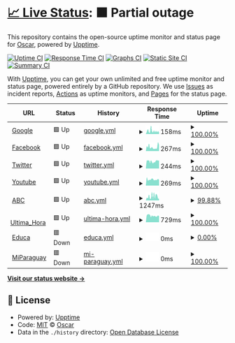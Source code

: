 # [📈 Live Status](https://Oscarozo.github.io/upptime): <!--live status--> **🟧 Partial outage**

This repository contains the open-source uptime monitor and status page for [Oscar](https://Oscarozo.github.io/upptime), powered by [Upptime](https://github.com/upptime/upptime).

[![Uptime CI](https://github.com/Oscarozo/upptime/workflows/Uptime%20CI/badge.svg)](https://github.com/Oscarozo/upptime/actions?query=workflow%3A%22Uptime+CI%22)
[![Response Time CI](https://github.com/Oscarozo/upptime/workflows/Response%20Time%20CI/badge.svg)](https://github.com/Oscarozo/upptime/actions?query=workflow%3A%22Response+Time+CI%22)
[![Graphs CI](https://github.com/Oscarozo/upptime/workflows/Graphs%20CI/badge.svg)](https://github.com/Oscarozo/upptime/actions?query=workflow%3A%22Graphs+CI%22)
[![Static Site CI](https://github.com/Oscarozo/upptime/workflows/Static%20Site%20CI/badge.svg)](https://github.com/Oscarozo/upptime/actions?query=workflow%3A%22Static+Site+CI%22)
[![Summary CI](https://github.com/Oscarozo/upptime/workflows/Summary%20CI/badge.svg)](https://github.com/Oscarozo/upptime/actions?query=workflow%3A%22Summary+CI%22)

With [Upptime](https://upptime.js.org), you can get your own unlimited and free uptime monitor and status page, powered entirely by a GitHub repository. We use [Issues](https://github.com/Oscarozo/upptime/issues) as incident reports, [Actions](https://github.com/Oscarozo/upptime/actions) as uptime monitors, and [Pages](https://Oscarozo.github.io/upptime) for the status page.

<!--start: status pages-->
<!-- This summary is generated by Upptime (https://github.com/upptime/upptime) -->
<!-- Do not edit this manually, your changes will be overwritten -->
<!-- prettier-ignore -->
| URL | Status | History | Response Time | Uptime |
| --- | ------ | ------- | ------------- | ------ |
| <img alt="" src="https://www.google.com/favicon.ico" height="13"> [Google](https://www.google.com.py) | 🟩 Up | [google.yml](https://github.com/Oscarozo/upptime/commits/HEAD/history/google.yml) | <details><summary><img alt="Response time graph" src="./graphs/google/response-time-week.png" height="20"> 158ms</summary><br><a href="https://Oscarozo.github.io/upptime/history/google"><img alt="Response time 158" src="https://img.shields.io/endpoint?url=https%3A%2F%2Fraw.githubusercontent.com%2FOscarozo%2Fupptime%2FHEAD%2Fapi%2Fgoogle%2Fresponse-time.json"></a><br><a href="https://Oscarozo.github.io/upptime/history/google"><img alt="24-hour response time 87" src="https://img.shields.io/endpoint?url=https%3A%2F%2Fraw.githubusercontent.com%2FOscarozo%2Fupptime%2FHEAD%2Fapi%2Fgoogle%2Fresponse-time-day.json"></a><br><a href="https://Oscarozo.github.io/upptime/history/google"><img alt="7-day response time 158" src="https://img.shields.io/endpoint?url=https%3A%2F%2Fraw.githubusercontent.com%2FOscarozo%2Fupptime%2FHEAD%2Fapi%2Fgoogle%2Fresponse-time-week.json"></a><br><a href="https://Oscarozo.github.io/upptime/history/google"><img alt="30-day response time 158" src="https://img.shields.io/endpoint?url=https%3A%2F%2Fraw.githubusercontent.com%2FOscarozo%2Fupptime%2FHEAD%2Fapi%2Fgoogle%2Fresponse-time-month.json"></a><br><a href="https://Oscarozo.github.io/upptime/history/google"><img alt="1-year response time 158" src="https://img.shields.io/endpoint?url=https%3A%2F%2Fraw.githubusercontent.com%2FOscarozo%2Fupptime%2FHEAD%2Fapi%2Fgoogle%2Fresponse-time-year.json"></a></details> | <details><summary><a href="https://Oscarozo.github.io/upptime/history/google">100.00%</a></summary><a href="https://Oscarozo.github.io/upptime/history/google"><img alt="All-time uptime 100.00%" src="https://img.shields.io/endpoint?url=https%3A%2F%2Fraw.githubusercontent.com%2FOscarozo%2Fupptime%2FHEAD%2Fapi%2Fgoogle%2Fuptime.json"></a><br><a href="https://Oscarozo.github.io/upptime/history/google"><img alt="24-hour uptime 100.00%" src="https://img.shields.io/endpoint?url=https%3A%2F%2Fraw.githubusercontent.com%2FOscarozo%2Fupptime%2FHEAD%2Fapi%2Fgoogle%2Fuptime-day.json"></a><br><a href="https://Oscarozo.github.io/upptime/history/google"><img alt="7-day uptime 100.00%" src="https://img.shields.io/endpoint?url=https%3A%2F%2Fraw.githubusercontent.com%2FOscarozo%2Fupptime%2FHEAD%2Fapi%2Fgoogle%2Fuptime-week.json"></a><br><a href="https://Oscarozo.github.io/upptime/history/google"><img alt="30-day uptime 100.00%" src="https://img.shields.io/endpoint?url=https%3A%2F%2Fraw.githubusercontent.com%2FOscarozo%2Fupptime%2FHEAD%2Fapi%2Fgoogle%2Fuptime-month.json"></a><br><a href="https://Oscarozo.github.io/upptime/history/google"><img alt="1-year uptime 100.00%" src="https://img.shields.io/endpoint?url=https%3A%2F%2Fraw.githubusercontent.com%2FOscarozo%2Fupptime%2FHEAD%2Fapi%2Fgoogle%2Fuptime-year.json"></a></details>
| <img alt="" src="https://www.facebook.com/favicon.ico" height="13"> [Facebook](https://es-la.facebook.com) | 🟩 Up | [facebook.yml](https://github.com/Oscarozo/upptime/commits/HEAD/history/facebook.yml) | <details><summary><img alt="Response time graph" src="./graphs/facebook/response-time-week.png" height="20"> 267ms</summary><br><a href="https://Oscarozo.github.io/upptime/history/facebook"><img alt="Response time 267" src="https://img.shields.io/endpoint?url=https%3A%2F%2Fraw.githubusercontent.com%2FOscarozo%2Fupptime%2FHEAD%2Fapi%2Ffacebook%2Fresponse-time.json"></a><br><a href="https://Oscarozo.github.io/upptime/history/facebook"><img alt="24-hour response time 416" src="https://img.shields.io/endpoint?url=https%3A%2F%2Fraw.githubusercontent.com%2FOscarozo%2Fupptime%2FHEAD%2Fapi%2Ffacebook%2Fresponse-time-day.json"></a><br><a href="https://Oscarozo.github.io/upptime/history/facebook"><img alt="7-day response time 267" src="https://img.shields.io/endpoint?url=https%3A%2F%2Fraw.githubusercontent.com%2FOscarozo%2Fupptime%2FHEAD%2Fapi%2Ffacebook%2Fresponse-time-week.json"></a><br><a href="https://Oscarozo.github.io/upptime/history/facebook"><img alt="30-day response time 267" src="https://img.shields.io/endpoint?url=https%3A%2F%2Fraw.githubusercontent.com%2FOscarozo%2Fupptime%2FHEAD%2Fapi%2Ffacebook%2Fresponse-time-month.json"></a><br><a href="https://Oscarozo.github.io/upptime/history/facebook"><img alt="1-year response time 267" src="https://img.shields.io/endpoint?url=https%3A%2F%2Fraw.githubusercontent.com%2FOscarozo%2Fupptime%2FHEAD%2Fapi%2Ffacebook%2Fresponse-time-year.json"></a></details> | <details><summary><a href="https://Oscarozo.github.io/upptime/history/facebook">100.00%</a></summary><a href="https://Oscarozo.github.io/upptime/history/facebook"><img alt="All-time uptime 100.00%" src="https://img.shields.io/endpoint?url=https%3A%2F%2Fraw.githubusercontent.com%2FOscarozo%2Fupptime%2FHEAD%2Fapi%2Ffacebook%2Fuptime.json"></a><br><a href="https://Oscarozo.github.io/upptime/history/facebook"><img alt="24-hour uptime 100.00%" src="https://img.shields.io/endpoint?url=https%3A%2F%2Fraw.githubusercontent.com%2FOscarozo%2Fupptime%2FHEAD%2Fapi%2Ffacebook%2Fuptime-day.json"></a><br><a href="https://Oscarozo.github.io/upptime/history/facebook"><img alt="7-day uptime 100.00%" src="https://img.shields.io/endpoint?url=https%3A%2F%2Fraw.githubusercontent.com%2FOscarozo%2Fupptime%2FHEAD%2Fapi%2Ffacebook%2Fuptime-week.json"></a><br><a href="https://Oscarozo.github.io/upptime/history/facebook"><img alt="30-day uptime 100.00%" src="https://img.shields.io/endpoint?url=https%3A%2F%2Fraw.githubusercontent.com%2FOscarozo%2Fupptime%2FHEAD%2Fapi%2Ffacebook%2Fuptime-month.json"></a><br><a href="https://Oscarozo.github.io/upptime/history/facebook"><img alt="1-year uptime 100.00%" src="https://img.shields.io/endpoint?url=https%3A%2F%2Fraw.githubusercontent.com%2FOscarozo%2Fupptime%2FHEAD%2Fapi%2Ffacebook%2Fuptime-year.json"></a></details>
| <img alt="" src="https://www.twitter.com/favicon.ico" height="13"> [Twitter](https://twitter.com) | 🟩 Up | [twitter.yml](https://github.com/Oscarozo/upptime/commits/HEAD/history/twitter.yml) | <details><summary><img alt="Response time graph" src="./graphs/twitter/response-time-week.png" height="20"> 244ms</summary><br><a href="https://Oscarozo.github.io/upptime/history/twitter"><img alt="Response time 244" src="https://img.shields.io/endpoint?url=https%3A%2F%2Fraw.githubusercontent.com%2FOscarozo%2Fupptime%2FHEAD%2Fapi%2Ftwitter%2Fresponse-time.json"></a><br><a href="https://Oscarozo.github.io/upptime/history/twitter"><img alt="24-hour response time 276" src="https://img.shields.io/endpoint?url=https%3A%2F%2Fraw.githubusercontent.com%2FOscarozo%2Fupptime%2FHEAD%2Fapi%2Ftwitter%2Fresponse-time-day.json"></a><br><a href="https://Oscarozo.github.io/upptime/history/twitter"><img alt="7-day response time 244" src="https://img.shields.io/endpoint?url=https%3A%2F%2Fraw.githubusercontent.com%2FOscarozo%2Fupptime%2FHEAD%2Fapi%2Ftwitter%2Fresponse-time-week.json"></a><br><a href="https://Oscarozo.github.io/upptime/history/twitter"><img alt="30-day response time 244" src="https://img.shields.io/endpoint?url=https%3A%2F%2Fraw.githubusercontent.com%2FOscarozo%2Fupptime%2FHEAD%2Fapi%2Ftwitter%2Fresponse-time-month.json"></a><br><a href="https://Oscarozo.github.io/upptime/history/twitter"><img alt="1-year response time 244" src="https://img.shields.io/endpoint?url=https%3A%2F%2Fraw.githubusercontent.com%2FOscarozo%2Fupptime%2FHEAD%2Fapi%2Ftwitter%2Fresponse-time-year.json"></a></details> | <details><summary><a href="https://Oscarozo.github.io/upptime/history/twitter">100.00%</a></summary><a href="https://Oscarozo.github.io/upptime/history/twitter"><img alt="All-time uptime 100.00%" src="https://img.shields.io/endpoint?url=https%3A%2F%2Fraw.githubusercontent.com%2FOscarozo%2Fupptime%2FHEAD%2Fapi%2Ftwitter%2Fuptime.json"></a><br><a href="https://Oscarozo.github.io/upptime/history/twitter"><img alt="24-hour uptime 100.00%" src="https://img.shields.io/endpoint?url=https%3A%2F%2Fraw.githubusercontent.com%2FOscarozo%2Fupptime%2FHEAD%2Fapi%2Ftwitter%2Fuptime-day.json"></a><br><a href="https://Oscarozo.github.io/upptime/history/twitter"><img alt="7-day uptime 100.00%" src="https://img.shields.io/endpoint?url=https%3A%2F%2Fraw.githubusercontent.com%2FOscarozo%2Fupptime%2FHEAD%2Fapi%2Ftwitter%2Fuptime-week.json"></a><br><a href="https://Oscarozo.github.io/upptime/history/twitter"><img alt="30-day uptime 100.00%" src="https://img.shields.io/endpoint?url=https%3A%2F%2Fraw.githubusercontent.com%2FOscarozo%2Fupptime%2FHEAD%2Fapi%2Ftwitter%2Fuptime-month.json"></a><br><a href="https://Oscarozo.github.io/upptime/history/twitter"><img alt="1-year uptime 100.00%" src="https://img.shields.io/endpoint?url=https%3A%2F%2Fraw.githubusercontent.com%2FOscarozo%2Fupptime%2FHEAD%2Fapi%2Ftwitter%2Fuptime-year.json"></a></details>
| <img alt="" src="https://www.youtube.com/favicon.ico" height="13"> [Youtube](https://www.youtube.com) | 🟩 Up | [youtube.yml](https://github.com/Oscarozo/upptime/commits/HEAD/history/youtube.yml) | <details><summary><img alt="Response time graph" src="./graphs/youtube/response-time-week.png" height="20"> 269ms</summary><br><a href="https://Oscarozo.github.io/upptime/history/youtube"><img alt="Response time 269" src="https://img.shields.io/endpoint?url=https%3A%2F%2Fraw.githubusercontent.com%2FOscarozo%2Fupptime%2FHEAD%2Fapi%2Fyoutube%2Fresponse-time.json"></a><br><a href="https://Oscarozo.github.io/upptime/history/youtube"><img alt="24-hour response time 247" src="https://img.shields.io/endpoint?url=https%3A%2F%2Fraw.githubusercontent.com%2FOscarozo%2Fupptime%2FHEAD%2Fapi%2Fyoutube%2Fresponse-time-day.json"></a><br><a href="https://Oscarozo.github.io/upptime/history/youtube"><img alt="7-day response time 269" src="https://img.shields.io/endpoint?url=https%3A%2F%2Fraw.githubusercontent.com%2FOscarozo%2Fupptime%2FHEAD%2Fapi%2Fyoutube%2Fresponse-time-week.json"></a><br><a href="https://Oscarozo.github.io/upptime/history/youtube"><img alt="30-day response time 269" src="https://img.shields.io/endpoint?url=https%3A%2F%2Fraw.githubusercontent.com%2FOscarozo%2Fupptime%2FHEAD%2Fapi%2Fyoutube%2Fresponse-time-month.json"></a><br><a href="https://Oscarozo.github.io/upptime/history/youtube"><img alt="1-year response time 269" src="https://img.shields.io/endpoint?url=https%3A%2F%2Fraw.githubusercontent.com%2FOscarozo%2Fupptime%2FHEAD%2Fapi%2Fyoutube%2Fresponse-time-year.json"></a></details> | <details><summary><a href="https://Oscarozo.github.io/upptime/history/youtube">100.00%</a></summary><a href="https://Oscarozo.github.io/upptime/history/youtube"><img alt="All-time uptime 100.00%" src="https://img.shields.io/endpoint?url=https%3A%2F%2Fraw.githubusercontent.com%2FOscarozo%2Fupptime%2FHEAD%2Fapi%2Fyoutube%2Fuptime.json"></a><br><a href="https://Oscarozo.github.io/upptime/history/youtube"><img alt="24-hour uptime 100.00%" src="https://img.shields.io/endpoint?url=https%3A%2F%2Fraw.githubusercontent.com%2FOscarozo%2Fupptime%2FHEAD%2Fapi%2Fyoutube%2Fuptime-day.json"></a><br><a href="https://Oscarozo.github.io/upptime/history/youtube"><img alt="7-day uptime 100.00%" src="https://img.shields.io/endpoint?url=https%3A%2F%2Fraw.githubusercontent.com%2FOscarozo%2Fupptime%2FHEAD%2Fapi%2Fyoutube%2Fuptime-week.json"></a><br><a href="https://Oscarozo.github.io/upptime/history/youtube"><img alt="30-day uptime 100.00%" src="https://img.shields.io/endpoint?url=https%3A%2F%2Fraw.githubusercontent.com%2FOscarozo%2Fupptime%2FHEAD%2Fapi%2Fyoutube%2Fuptime-month.json"></a><br><a href="https://Oscarozo.github.io/upptime/history/youtube"><img alt="1-year uptime 100.00%" src="https://img.shields.io/endpoint?url=https%3A%2F%2Fraw.githubusercontent.com%2FOscarozo%2Fupptime%2FHEAD%2Fapi%2Fyoutube%2Fuptime-year.json"></a></details>
| <img alt="" src="https://www.abc.com.py/favicon.ico" height="13"> [ABC](https://www.abc.com.py) | 🟩 Up | [abc.yml](https://github.com/Oscarozo/upptime/commits/HEAD/history/abc.yml) | <details><summary><img alt="Response time graph" src="./graphs/abc/response-time-week.png" height="20"> 1247ms</summary><br><a href="https://Oscarozo.github.io/upptime/history/abc"><img alt="Response time 1247" src="https://img.shields.io/endpoint?url=https%3A%2F%2Fraw.githubusercontent.com%2FOscarozo%2Fupptime%2FHEAD%2Fapi%2Fabc%2Fresponse-time.json"></a><br><a href="https://Oscarozo.github.io/upptime/history/abc"><img alt="24-hour response time 861" src="https://img.shields.io/endpoint?url=https%3A%2F%2Fraw.githubusercontent.com%2FOscarozo%2Fupptime%2FHEAD%2Fapi%2Fabc%2Fresponse-time-day.json"></a><br><a href="https://Oscarozo.github.io/upptime/history/abc"><img alt="7-day response time 1247" src="https://img.shields.io/endpoint?url=https%3A%2F%2Fraw.githubusercontent.com%2FOscarozo%2Fupptime%2FHEAD%2Fapi%2Fabc%2Fresponse-time-week.json"></a><br><a href="https://Oscarozo.github.io/upptime/history/abc"><img alt="30-day response time 1247" src="https://img.shields.io/endpoint?url=https%3A%2F%2Fraw.githubusercontent.com%2FOscarozo%2Fupptime%2FHEAD%2Fapi%2Fabc%2Fresponse-time-month.json"></a><br><a href="https://Oscarozo.github.io/upptime/history/abc"><img alt="1-year response time 1247" src="https://img.shields.io/endpoint?url=https%3A%2F%2Fraw.githubusercontent.com%2FOscarozo%2Fupptime%2FHEAD%2Fapi%2Fabc%2Fresponse-time-year.json"></a></details> | <details><summary><a href="https://Oscarozo.github.io/upptime/history/abc">99.88%</a></summary><a href="https://Oscarozo.github.io/upptime/history/abc"><img alt="All-time uptime 99.88%" src="https://img.shields.io/endpoint?url=https%3A%2F%2Fraw.githubusercontent.com%2FOscarozo%2Fupptime%2FHEAD%2Fapi%2Fabc%2Fuptime.json"></a><br><a href="https://Oscarozo.github.io/upptime/history/abc"><img alt="24-hour uptime 99.49%" src="https://img.shields.io/endpoint?url=https%3A%2F%2Fraw.githubusercontent.com%2FOscarozo%2Fupptime%2FHEAD%2Fapi%2Fabc%2Fuptime-day.json"></a><br><a href="https://Oscarozo.github.io/upptime/history/abc"><img alt="7-day uptime 99.88%" src="https://img.shields.io/endpoint?url=https%3A%2F%2Fraw.githubusercontent.com%2FOscarozo%2Fupptime%2FHEAD%2Fapi%2Fabc%2Fuptime-week.json"></a><br><a href="https://Oscarozo.github.io/upptime/history/abc"><img alt="30-day uptime 99.88%" src="https://img.shields.io/endpoint?url=https%3A%2F%2Fraw.githubusercontent.com%2FOscarozo%2Fupptime%2FHEAD%2Fapi%2Fabc%2Fuptime-month.json"></a><br><a href="https://Oscarozo.github.io/upptime/history/abc"><img alt="1-year uptime 99.88%" src="https://img.shields.io/endpoint?url=https%3A%2F%2Fraw.githubusercontent.com%2FOscarozo%2Fupptime%2FHEAD%2Fapi%2Fabc%2Fuptime-year.json"></a></details>
| <img alt="" src="https://www.ultimahora.com/favicon.ico" height="13"> [Ultima_Hora](https://www.ultimahora.com) | 🟩 Up | [ultima-hora.yml](https://github.com/Oscarozo/upptime/commits/HEAD/history/ultima-hora.yml) | <details><summary><img alt="Response time graph" src="./graphs/ultima-hora/response-time-week.png" height="20"> 729ms</summary><br><a href="https://Oscarozo.github.io/upptime/history/ultima-hora"><img alt="Response time 729" src="https://img.shields.io/endpoint?url=https%3A%2F%2Fraw.githubusercontent.com%2FOscarozo%2Fupptime%2FHEAD%2Fapi%2Fultima-hora%2Fresponse-time.json"></a><br><a href="https://Oscarozo.github.io/upptime/history/ultima-hora"><img alt="24-hour response time 671" src="https://img.shields.io/endpoint?url=https%3A%2F%2Fraw.githubusercontent.com%2FOscarozo%2Fupptime%2FHEAD%2Fapi%2Fultima-hora%2Fresponse-time-day.json"></a><br><a href="https://Oscarozo.github.io/upptime/history/ultima-hora"><img alt="7-day response time 729" src="https://img.shields.io/endpoint?url=https%3A%2F%2Fraw.githubusercontent.com%2FOscarozo%2Fupptime%2FHEAD%2Fapi%2Fultima-hora%2Fresponse-time-week.json"></a><br><a href="https://Oscarozo.github.io/upptime/history/ultima-hora"><img alt="30-day response time 729" src="https://img.shields.io/endpoint?url=https%3A%2F%2Fraw.githubusercontent.com%2FOscarozo%2Fupptime%2FHEAD%2Fapi%2Fultima-hora%2Fresponse-time-month.json"></a><br><a href="https://Oscarozo.github.io/upptime/history/ultima-hora"><img alt="1-year response time 729" src="https://img.shields.io/endpoint?url=https%3A%2F%2Fraw.githubusercontent.com%2FOscarozo%2Fupptime%2FHEAD%2Fapi%2Fultima-hora%2Fresponse-time-year.json"></a></details> | <details><summary><a href="https://Oscarozo.github.io/upptime/history/ultima-hora">100.00%</a></summary><a href="https://Oscarozo.github.io/upptime/history/ultima-hora"><img alt="All-time uptime 100.00%" src="https://img.shields.io/endpoint?url=https%3A%2F%2Fraw.githubusercontent.com%2FOscarozo%2Fupptime%2FHEAD%2Fapi%2Fultima-hora%2Fuptime.json"></a><br><a href="https://Oscarozo.github.io/upptime/history/ultima-hora"><img alt="24-hour uptime 100.00%" src="https://img.shields.io/endpoint?url=https%3A%2F%2Fraw.githubusercontent.com%2FOscarozo%2Fupptime%2FHEAD%2Fapi%2Fultima-hora%2Fuptime-day.json"></a><br><a href="https://Oscarozo.github.io/upptime/history/ultima-hora"><img alt="7-day uptime 100.00%" src="https://img.shields.io/endpoint?url=https%3A%2F%2Fraw.githubusercontent.com%2FOscarozo%2Fupptime%2FHEAD%2Fapi%2Fultima-hora%2Fuptime-week.json"></a><br><a href="https://Oscarozo.github.io/upptime/history/ultima-hora"><img alt="30-day uptime 100.00%" src="https://img.shields.io/endpoint?url=https%3A%2F%2Fraw.githubusercontent.com%2FOscarozo%2Fupptime%2FHEAD%2Fapi%2Fultima-hora%2Fuptime-month.json"></a><br><a href="https://Oscarozo.github.io/upptime/history/ultima-hora"><img alt="1-year uptime 100.00%" src="https://img.shields.io/endpoint?url=https%3A%2F%2Fraw.githubusercontent.com%2FOscarozo%2Fupptime%2FHEAD%2Fapi%2Fultima-hora%2Fuptime-year.json"></a></details>
| <img alt="" src="https://ead.pol.una.py/sitio/wp-content/uploads/2016/08/educa-nuevo-mini.png" height="13"> [Educa](https://ead.pol.una.py/sitio/) | 🟥 Down | [educa.yml](https://github.com/Oscarozo/upptime/commits/HEAD/history/educa.yml) | <details><summary><img alt="Response time graph" src="./graphs/educa/response-time-week.png" height="20"> 0ms</summary><br><a href="https://Oscarozo.github.io/upptime/history/educa"><img alt="Response time 0" src="https://img.shields.io/endpoint?url=https%3A%2F%2Fraw.githubusercontent.com%2FOscarozo%2Fupptime%2FHEAD%2Fapi%2Feduca%2Fresponse-time.json"></a><br><a href="https://Oscarozo.github.io/upptime/history/educa"><img alt="24-hour response time 0" src="https://img.shields.io/endpoint?url=https%3A%2F%2Fraw.githubusercontent.com%2FOscarozo%2Fupptime%2FHEAD%2Fapi%2Feduca%2Fresponse-time-day.json"></a><br><a href="https://Oscarozo.github.io/upptime/history/educa"><img alt="7-day response time 0" src="https://img.shields.io/endpoint?url=https%3A%2F%2Fraw.githubusercontent.com%2FOscarozo%2Fupptime%2FHEAD%2Fapi%2Feduca%2Fresponse-time-week.json"></a><br><a href="https://Oscarozo.github.io/upptime/history/educa"><img alt="30-day response time 0" src="https://img.shields.io/endpoint?url=https%3A%2F%2Fraw.githubusercontent.com%2FOscarozo%2Fupptime%2FHEAD%2Fapi%2Feduca%2Fresponse-time-month.json"></a><br><a href="https://Oscarozo.github.io/upptime/history/educa"><img alt="1-year response time 0" src="https://img.shields.io/endpoint?url=https%3A%2F%2Fraw.githubusercontent.com%2FOscarozo%2Fupptime%2FHEAD%2Fapi%2Feduca%2Fresponse-time-year.json"></a></details> | <details><summary><a href="https://Oscarozo.github.io/upptime/history/educa">0.00%</a></summary><a href="https://Oscarozo.github.io/upptime/history/educa"><img alt="All-time uptime 0.00%" src="https://img.shields.io/endpoint?url=https%3A%2F%2Fraw.githubusercontent.com%2FOscarozo%2Fupptime%2FHEAD%2Fapi%2Feduca%2Fuptime.json"></a><br><a href="https://Oscarozo.github.io/upptime/history/educa"><img alt="24-hour uptime 0.00%" src="https://img.shields.io/endpoint?url=https%3A%2F%2Fraw.githubusercontent.com%2FOscarozo%2Fupptime%2FHEAD%2Fapi%2Feduca%2Fuptime-day.json"></a><br><a href="https://Oscarozo.github.io/upptime/history/educa"><img alt="7-day uptime 0.00%" src="https://img.shields.io/endpoint?url=https%3A%2F%2Fraw.githubusercontent.com%2FOscarozo%2Fupptime%2FHEAD%2Fapi%2Feduca%2Fuptime-week.json"></a><br><a href="https://Oscarozo.github.io/upptime/history/educa"><img alt="30-day uptime 0.00%" src="https://img.shields.io/endpoint?url=https%3A%2F%2Fraw.githubusercontent.com%2FOscarozo%2Fupptime%2FHEAD%2Fapi%2Feduca%2Fuptime-month.json"></a><br><a href="https://Oscarozo.github.io/upptime/history/educa"><img alt="1-year uptime 0.00%" src="https://img.shields.io/endpoint?url=https%3A%2F%2Fraw.githubusercontent.com%2FOscarozo%2Fupptime%2FHEAD%2Fapi%2Feduca%2Fuptime-year.json"></a></details>
| <img alt="" src="https://favicons.githubusercontent.com/www.miparaguay.dk" height="13"> [MiParaguay](http://www.miparaguay.dk) | 🟥 Down | [mi-paraguay.yml](https://github.com/Oscarozo/upptime/commits/HEAD/history/mi-paraguay.yml) | <details><summary><img alt="Response time graph" src="./graphs/mi-paraguay/response-time-week.png" height="20"> 0ms</summary><br><a href="https://Oscarozo.github.io/upptime/history/mi-paraguay"><img alt="Response time 0" src="https://img.shields.io/endpoint?url=https%3A%2F%2Fraw.githubusercontent.com%2FOscarozo%2Fupptime%2FHEAD%2Fapi%2Fmi-paraguay%2Fresponse-time.json"></a><br><a href="https://Oscarozo.github.io/upptime/history/mi-paraguay"><img alt="24-hour response time 0" src="https://img.shields.io/endpoint?url=https%3A%2F%2Fraw.githubusercontent.com%2FOscarozo%2Fupptime%2FHEAD%2Fapi%2Fmi-paraguay%2Fresponse-time-day.json"></a><br><a href="https://Oscarozo.github.io/upptime/history/mi-paraguay"><img alt="7-day response time 0" src="https://img.shields.io/endpoint?url=https%3A%2F%2Fraw.githubusercontent.com%2FOscarozo%2Fupptime%2FHEAD%2Fapi%2Fmi-paraguay%2Fresponse-time-week.json"></a><br><a href="https://Oscarozo.github.io/upptime/history/mi-paraguay"><img alt="30-day response time 0" src="https://img.shields.io/endpoint?url=https%3A%2F%2Fraw.githubusercontent.com%2FOscarozo%2Fupptime%2FHEAD%2Fapi%2Fmi-paraguay%2Fresponse-time-month.json"></a><br><a href="https://Oscarozo.github.io/upptime/history/mi-paraguay"><img alt="1-year response time 0" src="https://img.shields.io/endpoint?url=https%3A%2F%2Fraw.githubusercontent.com%2FOscarozo%2Fupptime%2FHEAD%2Fapi%2Fmi-paraguay%2Fresponse-time-year.json"></a></details> | <details><summary><a href="https://Oscarozo.github.io/upptime/history/mi-paraguay">100.00%</a></summary><a href="https://Oscarozo.github.io/upptime/history/mi-paraguay"><img alt="All-time uptime 100.00%" src="https://img.shields.io/endpoint?url=https%3A%2F%2Fraw.githubusercontent.com%2FOscarozo%2Fupptime%2FHEAD%2Fapi%2Fmi-paraguay%2Fuptime.json"></a><br><a href="https://Oscarozo.github.io/upptime/history/mi-paraguay"><img alt="24-hour uptime 100.00%" src="https://img.shields.io/endpoint?url=https%3A%2F%2Fraw.githubusercontent.com%2FOscarozo%2Fupptime%2FHEAD%2Fapi%2Fmi-paraguay%2Fuptime-day.json"></a><br><a href="https://Oscarozo.github.io/upptime/history/mi-paraguay"><img alt="7-day uptime 100.00%" src="https://img.shields.io/endpoint?url=https%3A%2F%2Fraw.githubusercontent.com%2FOscarozo%2Fupptime%2FHEAD%2Fapi%2Fmi-paraguay%2Fuptime-week.json"></a><br><a href="https://Oscarozo.github.io/upptime/history/mi-paraguay"><img alt="30-day uptime 100.00%" src="https://img.shields.io/endpoint?url=https%3A%2F%2Fraw.githubusercontent.com%2FOscarozo%2Fupptime%2FHEAD%2Fapi%2Fmi-paraguay%2Fuptime-month.json"></a><br><a href="https://Oscarozo.github.io/upptime/history/mi-paraguay"><img alt="1-year uptime 100.00%" src="https://img.shields.io/endpoint?url=https%3A%2F%2Fraw.githubusercontent.com%2FOscarozo%2Fupptime%2FHEAD%2Fapi%2Fmi-paraguay%2Fuptime-year.json"></a></details>

<!--end: status pages-->

[**Visit our status website →**](https://Oscarozo.github.io/upptime)

## 📄 License

- Powered by: [Upptime](https://github.com/upptime/upptime)
- Code: [MIT](./LICENSE) © [Oscar](https://Oscarozo.github.io/upptime)
- Data in the `./history` directory: [Open Database License](https://opendatacommons.org/licenses/odbl/1-0/)
